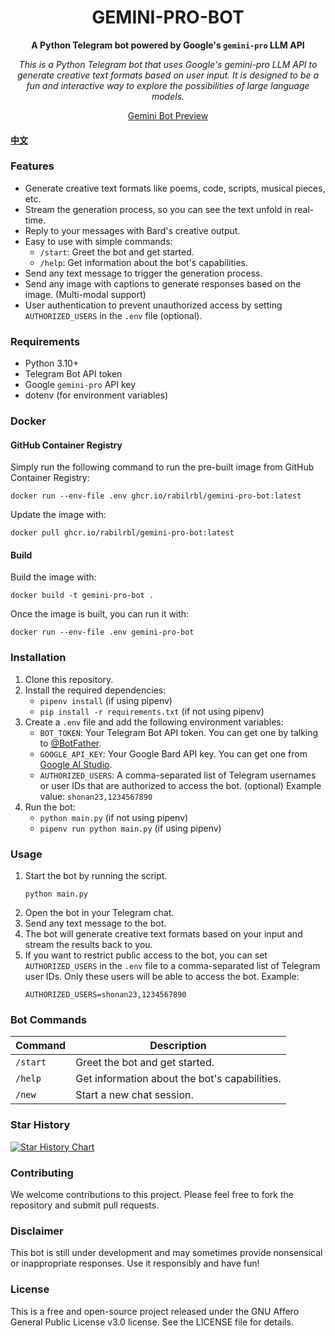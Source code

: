 <div align="center">

  # GEMINI-PRO-BOT

  **A Python Telegram bot powered by Google's `gemini-pro` LLM API**

  *This is a Python Telegram bot that uses Google's gemini-pro LLM API to generate creative text formats based on user input. It is designed to be a fun and interactive way to explore the possibilities of large language models.*

[Gemini Bot Preview](https://github.com/rabilrbl/gemini-pro-bot/assets/63334479/ffddcdfa-09c2-4f02-b14d-4407e888b605)

</div>

#### [中文](README_CN.md)

### Features

* Generate creative text formats like poems, code, scripts, musical pieces, etc.
* Stream the generation process, so you can see the text unfold in real-time.
* Reply to your messages with Bard's creative output.
* Easy to use with simple commands:
    * `/start`: Greet the bot and get started.
    * `/help`: Get information about the bot's capabilities.
* Send any text message to trigger the generation process.
* Send any image with captions to generate responses based on the image. (Multi-modal support)
* User authentication to prevent unauthorized access by setting `AUTHORIZED_USERS` in the `.env` file (optional).

### Requirements

* Python 3.10+
* Telegram Bot API token
* Google `gemini-pro` API key
* dotenv (for environment variables)


### Docker

#### GitHub Container Registry
Simply run the following command to run the pre-built image from GitHub Container Registry:

```shell
docker run --env-file .env ghcr.io/rabilrbl/gemini-pro-bot:latest
```

Update the image with:
```shell
docker pull ghcr.io/rabilrbl/gemini-pro-bot:latest
```

#### Build
Build the image with:
```shell
docker build -t gemini-pro-bot .
```
Once the image is built, you can run it with:
```shell
docker run --env-file .env gemini-pro-bot
```

### Installation

1. Clone this repository.
2. Install the required dependencies:
    * `pipenv install` (if using pipenv)
    * `pip install -r requirements.txt` (if not using pipenv)
3. Create a `.env` file and add the following environment variables:
    * `BOT_TOKEN`: Your Telegram Bot API token. You can get one by talking to [@BotFather](https://t.me/BotFather).
    * `GOOGLE_API_KEY`: Your Google Bard API key. You can get one from [Google AI Studio](https://makersuite.google.com/).
    * `AUTHORIZED_USERS`: A comma-separated list of Telegram usernames or user IDs that are authorized to access the bot. (optional) Example value: `shonan23,1234567890`
4. Run the bot:
    * `python main.py` (if not using pipenv)
    * `pipenv run python main.py` (if using pipenv)

### Usage

1. Start the bot by running the script.
   ```shell
   python main.py
   ```
2. Open the bot in your Telegram chat.
3. Send any text message to the bot.
4. The bot will generate creative text formats based on your input and stream the results back to you.
5. If you want to restrict public access to the bot, you can set `AUTHORIZED_USERS` in the `.env` file to a comma-separated list of Telegram user IDs. Only these users will be able to access the bot.
    Example:
    ```shell
    AUTHORIZED_USERS=shonan23,1234567890
    ```

### Bot Commands

| Command | Description |
| ------- | ----------- |
| `/start` | Greet the bot and get started. |
| `/help` | Get information about the bot's capabilities. |
| `/new` | Start a new chat session. |

### Star History

<a href="https://star-history.com/#rabilrbl/gemini-pro-bot&Date">
  <picture>
    <source media="(prefers-color-scheme: dark)" srcset="https://api.star-history.com/svg?repos=rabilrbl/gemini-pro-bot&type=Date&theme=dark" />
    <source media="(prefers-color-scheme: light)" srcset="https://api.star-history.com/svg?repos=rabilrbl/gemini-pro-bot&type=Date" />
    <img alt="Star History Chart" src="https://api.star-history.com/svg?repos=rabilrbl/gemini-pro-bot&type=Date" />
  </picture>
</a>

### Contributing

We welcome contributions to this project. Please feel free to fork the repository and submit pull requests.

### Disclaimer

This bot is still under development and may sometimes provide nonsensical or inappropriate responses. Use it responsibly and have fun!

### License

This is a free and open-source project released under the GNU Affero General Public License v3.0 license. See the LICENSE file for details.
